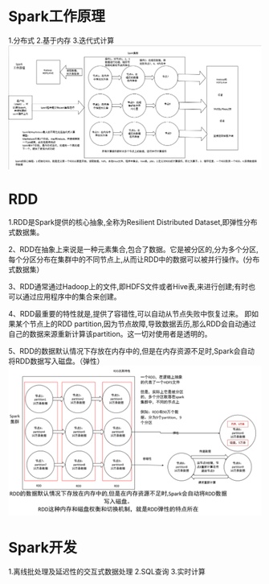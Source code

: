 # Spark工作原理
1.分布式
2.基于内存
3.迭代式计算
![7-1Spark工作原理](https://github.com/2415970940/save_img/raw/master/spark/7/7-1.png)
# RDD
1.RDD是Spark提供的核心抽象,全称为Resilient Distributed Dataset,即弹性分布式数据集。

2、RDD在抽象上来说是一种元素集合,包合了数据。它是被分区的,分为多个分区,每个分区分布在集群中的不同节点上,从而让RDD中的数据可以被并行操作。(分布式数据集）

3、RDD通常通过Hadoop上的文件,即HDFS文件或者Hive表,来进行创建;有时也可以通过应用程序中的集合来创建。

4、RDD最重要的特性就是,提供了容错性,可以自动从节点失败中恢复过来。
即如果某个节点上的RDD partition,因为节点故障,导致数据丢历,那么RDD会自动通过自己的数据来源重新计算该partition。这一切对使用者是透明的。

5、RDD的数据默认情况下存放在内存中的,但是在内存资源不足时,Spark会自动将RDD数据写入磁盘。（弹性）
![7-2 RDD及其特性](https://github.com/2415970940/save_img/raw/master/spark/7/7-2.png)


# Spark开发
1.离线批处理及延迟性的交互式数据处理
2.SQL查询
3.实时计算